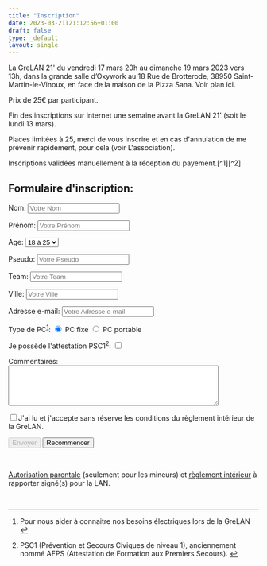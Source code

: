 ```yaml
---
title: "Inscription"
date: 2023-03-21T21:12:56+01:00
draft: false
type: _default
layout: single
---
```


La GreLAN 21' du vendredi 17 mars 20h au dimanche 19 mars 2023 vers 13h, dans la grande salle d’Oxywork au 18 Rue de Brotterode, 38950 Saint-Martin-le-Vinoux, en face de la maison de la Pizza Sana. Voir plan ici.

Prix de 25€ par participant.

Fin des inscriptions sur internet une semaine avant la GreLAN 21' (soit le lundi 13 mars).

Places limitées à 25, merci de vous inscrire et en cas d'annulation de me prévenir rapidement, pour cela (voir L'association).

Inscriptions validées manuellement à la réception du payement.[^1][^2]


## Formulaire d'inscription:

<form id="subscribe" name="subscribe" method="POST" data-netlify="true" data-netlify-recaptcha="true">
  <div class="form">
    <p>
      <label>Nom:</label>
      <input type="text" name="nom" size="20" maxlength="30" placeholder="Votre Nom"/>
    </p>
    <p>
      <label>Prénom:</label>
      <input type="text" name="prenom" size="20" maxlength="30" placeholder="Votre Prénom"/>
    </p>
    <p>
      <label>Age:</label>
      <select name="age">
        <option value="- 18">- 18</option>
        <option value="18-25" selected>18 à 25</option>
        <option value="26-30">26 à 30</option>
        <option value="31-40">31 à 40</option>
        <option value="+ 40">+ 40</option>
      </select>
    </p>
    <p>
      <label>Pseudo:</label>
      <input type="text" name="pseudo" size="20" maxlength="30" placeholder="Votre Pseudo"/>
    </p>
    <p>
      <label>Team:</label>
      <input type="text" name="team" size="20" maxlength="30" placeholder="Votre Team"/>
    </p>
    <p>
      <label>Ville:</label>
      <input type="text" name="ville" size="20" maxlength="30" placeholder="Votre Ville"/>
    </p>
    <p>
      <label>Adresse e-mail:</label>
      <input type="text" name="mail" size="20" maxlength="50" placeholder="Votre Adresse e-mail"/>
    </p>
    <p>
      <label>Type de PC<sup id="fnref:1"><a href="#fn:1" class="footnote-ref" role="doc-noteref">1</a></sup>:</label>
      <input type="radio" name="type" id="typeChoice1" value="Desktop" checked/> PC fixe
      <input type="radio" name="type" id="typeChoice2" value="Laptop"/> PC portable
    </p>
    <p>
     <label for="secouristeCheckBox">Je possède l'attestation PSC1<sup id="fnref:2"><a href="#fn:2"   class="footnote-ref" role="doc-noteref">2</a></sup>:</label>
     <input type="hidden" name="secouriste" id="secouristeHidden" value="Non"/>
     <input type="checkbox" name="secouriste" id="secouristeCheckBox" value="Oui"/>
    </p>
    <p>
      <label class="lbl-textarea">Commentaires:</label>
      <textarea name="commentaires" maxlength="300" rows="5" cols="50"></textarea>
    </p>
  </div>
  <p>
    <label for="acceptCheckbox"><input type="checkbox" name="accepter" id="acceptCheckbox"   value="Oui"  onchange="document.getElementById('submitSubscribe').disabled = !this.checked;">J'ai lu et j'accepte sans réserve les conditions du règlement intérieur de la GreLAN.</label>
  </p>
  <p>
    <div data-netlify-recaptcha="true"></div>
  </p>
  <p>
    <button type="submit" disabled id="submitSubscribe">Envoyer</button>
    <button type="reset">Recommencer</button>
  </p>
</form>
<script>
document.getElementById('subscribe').addEventListener('submit', function(){
    if(document.getElementById("secouristeCheckBox").checked) {
        document.getElementById('secouristeHidden').disabled = true;
    }
});
</script>

<br/>

[Autorisation parentale](/autorisation.pdf) (seulement pour les mineurs) et [règlement intérieur](/reglement.pdf) à rapporter signé(s) pour la LAN.

<br/>

<section class="footnotes" role="doc-endnotes">
<hr>
<ol>
<li id="fn:1" role="doc-endnote">
<p>Pour nous aider à connaitre nos besoins électriques lors de la GreLAN <a href="#fnref:1" class="footnote-backref" role="doc-backlink">↩︎</a></p>
</li>
<li id="fn:2" role="doc-endnote">
<p>PSC1 (Prévention et Secours Civiques de niveau 1), anciennement nommé AFPS (Attestation de Formation aux Premiers Secours). <a href="#fnref:2" class="footnote-backref" role="doc-backlink">↩︎</a></p>
</li>
</ol>
</section>